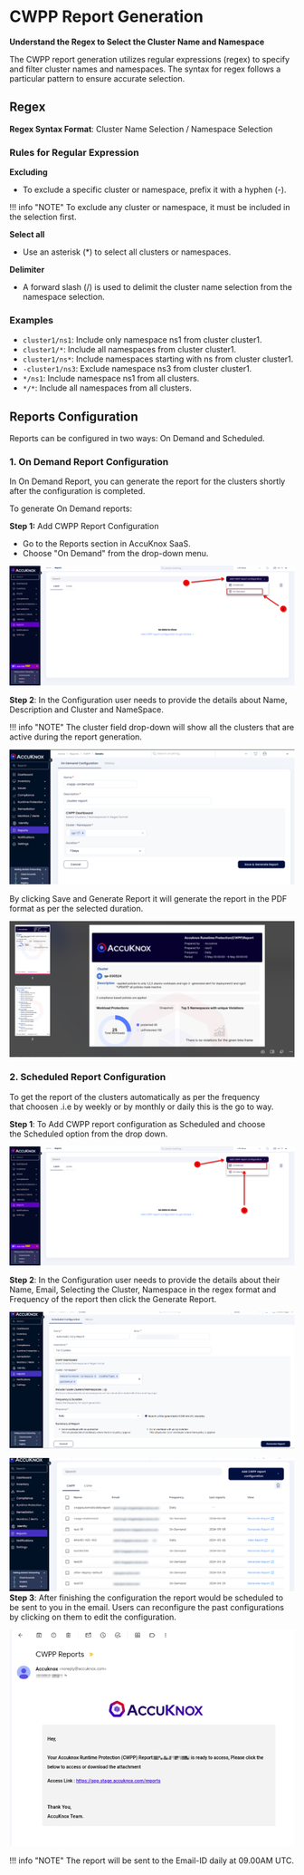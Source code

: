 # CWPP Report Generation

**Understand the Regex to Select the Cluster Name and Namespace**

The CWPP report generation utilizes regular expressions (regex) to specify and filter cluster names and namespaces. The syntax for regex follows a particular pattern to ensure accurate selection.

## Regex

**Regex Syntax Format**: Cluster Name Selection / Namespace Selection

### Rules for Regular Expression

**Excluding**

- To exclude a specific cluster or namespace, prefix it with a hyphen (-).

!!! info "NOTE"
    To exclude any cluster or namespace, it must be included in the selection first.

**Select all**

- Use an asterisk (*) to select all clusters or namespaces.

**Delimiter**

- A forward slash (/) is used to delimit the cluster name selection from the namespace selection.

### Examples

- `cluster1/ns1`: Include only namespace ns1 from cluster cluster1.
- `cluster1/*`: Include all namespaces from cluster cluster1.
- `cluster1/ns*`: Include namespaces starting with ns from cluster cluster1.
- `-cluster1/ns3`: Exclude namespace ns3 from cluster cluster1.
- `*/ns1`: Include namespace ns1 from all clusters.
- `*/*`: Include all namespaces from all clusters.

## Reports Configuration

Reports can be configured in two ways: On Demand and Scheduled.

### 1. On Demand Report Configuration

In On Demand Report, you can generate the report for the clusters shortly after the configuration is completed.

To generate On Demand reports:

**Step 1:** Add CWPP Report Configuration

- Go to the Reports section in AccuKnox SaaS.
- Choose "On Demand" from the drop-down menu.

![cwpp report generation](images/cwpp-report-generation/image2.png)

**Step 2**: In the Configuration user needs to provide the details about Name, Description and Cluster and NameSpace.

!!! info "NOTE"
    The cluster field drop-down will show all the clusters that are active during the report generation.

![cwpp report generation](images/cwpp-report-generation/image5.png)

By clicking Save and Generate Report it will generate the report in the PDF format as per the selected duration.

![cwpp report generation](images/cwpp-report-generation/image6.png)

### 2. Scheduled Report Configuration

To get the report of the clusters automatically as per the frequency that choosen .i.e by weekly or by monthly or daily this is the go to way.

**Step 1**: To Add CWPP report configuration as Scheduled and choose the Scheduled option from the drop down.

![cwpp report generation](images/cwpp-report-generation/image1.png)

**Step 2**: In the Configuration user needs to provide the details about their Name, Email, Selecting the Cluster, Namespace in the regex format and Frequency of the report then click the Generate Report.

![cwpp report generation](images/cwpp-report-generation/image7.png)

![cwpp report generation](images/cwpp-report-generation/image3.png)
**Step 3**: After finishing the configuration the report would be scheduled to be sent to you in the email. Users can reconfigure the past configurations by clicking on them to edit the configuration.

![cwpp report generation](images/cwpp-report-generation/image4.png)

!!! info "NOTE"
    The report will be sent to the Email-ID daily at 09.00AM UTC.
